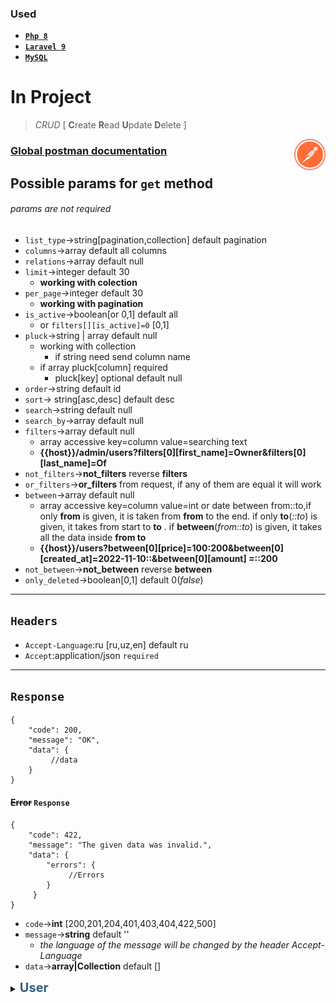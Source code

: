 ### Used

- **[`Php 8`](https://www.php.net/releases/8.0/ru.php#:~:text=PHP%208.0%20%E2%80%94%20%D0%B1%D0%BE%D0%BB%D1%8C%D1%88%D0%BE%D0%B5%20%D0%BE%D0%B1%D0%BD%D0%BE%D0%B2%D0%BB%D0%B5%D0%BD%D0%B8%D0%B5%20%D1%8F%D0%B7%D1%8B%D0%BA%D0%B0,%D1%82%D0%B8%D0%BF%D0%BE%D0%B2%2C%20%D0%BE%D0%B1%D1%80%D0%B0%D0%B1%D0%BE%D1%82%D0%BA%D0%B5%20%D0%BE%D1%88%D0%B8%D0%B1%D0%BE%D0%BA%20%D0%B8%20%D0%BA%D0%BE%D0%BD%D1%81%D0%B8%D1%81%D1%82%D0%B5%D0%BD%D1%82%D0%BD%D0%BE%D1%81%D1%82%D0%B8.)**
- **[`Laravel 9`](https://laravel.com/)**
- **[`MySQL`](https://www.mysql.com/)**

# In Project

> *CRUD* [ **C**reate **R**ead **U**pdate **D**elete ]

<a href="https://documenter.getpostman.com/view/9990014/UVCCdiSN" target="_blank"><img src="https://github.com/TursunboyevJahongir/click-test-tesk/blob/master/public/postman.svg" align="right" width="50">

### Global postman documentation [](https://documenter.getpostman.com/view/9990014/UVCCdiSN)

[//]: # (> <a href="public/kesh_app.postman_collection.json" download>Postman Collection</a>)
## Possible params for `get` method

###### params are not required

* `list_type`\->string\[pagination,collection\] default pagination
* `columns`\->array default all columns
* `relations`\->array default null
* `limit`\->integer default 30
    *   **working with colection**
* `per_page`\->integer default 30
    *   **working with pagination**
* `is_active`\->boolean\[or 0,1\] default all
    *   or `filters[][is_active]=0` \[0,1\]
* `pluck`->string | array default null
  * working with collection
    * if string need send column name
  * if array pluck[column] required
    * pluck[key] optional default null
* `order`\->string default id
* `sort`\-> string\[asc,desc\] default desc
* `search`\->string default null
* `search_by`\->array default null
* `filters`\->array default null
    *   array accessive key=column value=searching text
    *   **{{host}}/admin/users?filters\[0\]\[first_name\]=Owner&filters\[0\]\[last_name\]=Of**
* `not_filters`\->**not_filters** reverse **filters**
* `or_filters`->**or_filters** from request, if any of them are equal it will work
* `between`\->array default null
    *   array accessive key=column value=int or date between from::to,if only **from** is given, it is taken from
        **from** to the end. if only **to**(*::to*) is given, it takes from start to **to** . if **between**(*from::to*) is given, it takes all the data inside **from to**
    *   **{{host}}/users?between\[0\]\[price\]=100:200&between\[0\]\[created_at\]=2022-11-10::&between\[0\]\[amount\]
        =::200**
* `not_between`\->**not_between** reverse **between**
* `only_deleted`\->boolean\[0,1\] default 0(*false*)


* * *

## `Headers`

*   `Accept-Language`:ru \[ru,uz,en\] default ru
*   `Accept`:application/json `required`


* * *

## `Response`

```
{
    "code": 200,
    "message": "OK",
    "data": {
         //data
    }
}

```

#### ~~Error~~ `Response`

```
{
    "code": 422,
    "message": "The given data was invalid.",
    "data": {
        "errors": {
             //Errors
        }
     }
}

```

*   `code`\->**int** \[200,201,204,401,403,404,422,500\]
*   `message`\->**string** default ''
    *   *the language of the message will be changed by the header Accept-Language*
*   `data`\->**array|Collection** default \[\]

<details><summary><b style="color:#355C7D;font-size:20px">User</b></summary>

```
- Profile RU
- User CRUD --- set role
- Category CRUD
- Role CRUD //todo
- Product CRUD //todo
```

</details>

